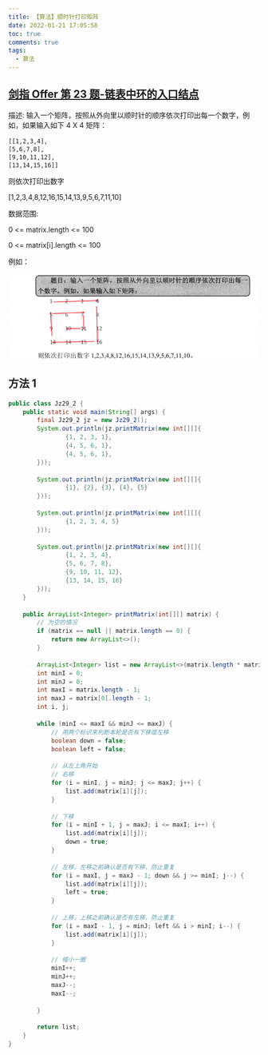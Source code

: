 ```yaml
---
title: 【算法】顺时针打印矩阵
date: 2022-01-21 17:05:58
toc: true
comments: true
tags:
  - 算法
---
```


## [剑指 Offer 第 23 题-链表中环的入口结点](https://www.nowcoder.com/practice/9b4c81a02cd34f76be2659fa0d54342a)

描述: 输入一个矩阵，按照从外向里以顺时针的顺序依次打印出每一个数字，例如，如果输入如下 4 X 4 矩阵：

```
[[1,2,3,4],
[5,6,7,8],
[9,10,11,12],
[13,14,15,16]]
```

则依次打印出数字

[1,2,3,4,8,12,16,15,14,13,9,5,6,7,11,10]

数据范围:

0 <= matrix.length <= 100

0 <= matrix[i].length <= 100

例如：

![jz29-顺时针打印矩阵_20220121170748_2022-01-21-17-07-49](https://raw.githubusercontent.com/lyloou/img/develop/jz29-%E9%A1%BA%E6%97%B6%E9%92%88%E6%89%93%E5%8D%B0%E7%9F%A9%E9%98%B5_20220121170748_2022-01-21-17-07-49.png)

## 方法 1

```java
public class Jz29_2 {
    public static void main(String[] args) {
        final Jz29_2 jz = new Jz29_2();
        System.out.println(jz.printMatrix(new int[][]{
                {1, 2, 3, 1},
                {4, 5, 6, 1},
                {4, 5, 6, 1},
        }));

        System.out.println(jz.printMatrix(new int[][]{
                {1}, {2}, {3}, {4}, {5}
        }));

        System.out.println(jz.printMatrix(new int[][]{
                {1, 2, 3, 4, 5}
        }));

        System.out.println(jz.printMatrix(new int[][]{
                {1, 2, 3, 4},
                {5, 6, 7, 8},
                {9, 10, 11, 12},
                {13, 14, 15, 16}
        }));
    }

    public ArrayList<Integer> printMatrix(int[][] matrix) {
        // 为空的情况
        if (matrix == null || matrix.length == 0) {
            return new ArrayList<>();
        }

        ArrayList<Integer> list = new ArrayList<>(matrix.length * matrix[0].length);
        int minI = 0;
        int minJ = 0;
        int maxI = matrix.length - 1;
        int maxJ = matrix[0].length - 1;
        int i, j;

        while (minI <= maxI && minJ <= maxJ) {
            // 用两个标识来判断本轮是否有下移或左移
            boolean down = false;
            boolean left = false;

            // 从左上角开始
            // 右移
            for (i = minI, j = minJ; j <= maxJ; j++) {
                list.add(matrix[i][j]);
            }

            // 下移
            for (i = minI + 1, j = maxJ; i <= maxI; i++) {
                list.add(matrix[i][j]);
                down = true;
            }

            // 左移，左移之前确认是否有下移，防止重复
            for (i = maxI, j = maxJ - 1; down && j >= minI; j--) {
                list.add(matrix[i][j]);
                left = true;
            }

            // 上移，上移之前确认是否有左移，防止重复
            for (i = maxI - 1, j = minJ; left && i > minI; i--) {
                list.add(matrix[i][j]);
            }

            // 缩小一圈
            minI++;
            minJ++;
            maxJ--;
            maxI--;

        }

        return list;
    }
}

```
